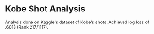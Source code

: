 # Kobe Shot Analysis

Analysis done on Kaggle's dataset of Kobe's shots. Achieved log loss of .6018 (Rank 217/1117).